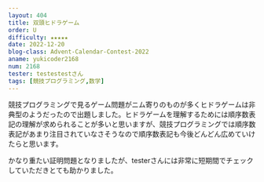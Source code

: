 ```yaml
---
layout: 404
title: 双頭ヒドラゲーム
order: U
difficulty: ★★★★★
date: 2022-12-20
blog-class: Advent-Calendar-Contest-2022
aname: yukicoder2168
num: 2168
tester: testestestさん
tags: [競技プログラミング,数学]
---
```


<p>
競技プログラミングで見るゲーム問題がニム寄りのものが多くヒドラゲームは非典型のようだったので出題しました。ヒドラゲームを理解するためには順序数表記の理解が求められることが多いと思いますが、競技プログラミングでは順序数表記があまり注目されていなさそうなので順序数表記も今後どんどん広めていけたらと思います。
</p>
<p>
かなり重たい証明問題となりましたが、testerさんには非常に短期間でチェックしていただきとても助かりました。
</p>
